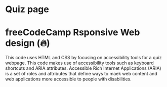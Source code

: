 # Quiz page

# freeCodeCamp Rsponsive Web design (🔥)

This code uses HTML and CSS by focusing on accessibility tools for a quiz webpage. This code makes use of accessibility tools such as keyboard shortcuts and ARIA attributes. Accessible Rich Internet Applications (ARIA) is a set of roles and attributes that define ways to maek web content and web applications more accessible to people with disabilities.
